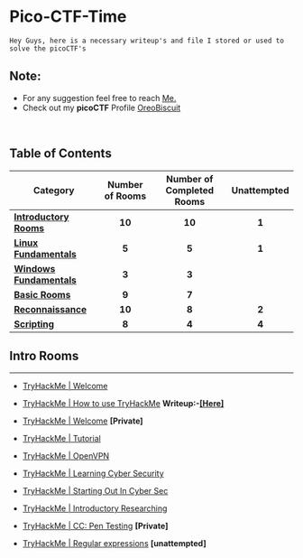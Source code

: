 # Pico-CTF-Time
    Hey Guys, here is a necessary writeup's and file I stored or used to solve the picoCTF's

## Note:
  - For any suggestion feel free to reach [Me.](https://github.com/Raunaksplanet) <br/>
  - Check out my **picoCTF** Profile [OreoBiscuit](https://play.picoctf.org/users/OreoBiscuit) <br/>

<br/>

## Table of Contents

</aside>

| Category                                     | Number of Rooms | Number of Completed Rooms | Unattempted | 
| ------------------------------------------------- |:---------------:|:-------------------------:| :----------:|
| **[Introductory Rooms](#intro-rooms)**            | **10**          |        **10**             |    **1**    |
| **[Linux Fundamentals](#linux-fundamentals)**     | **5**           |        **5**              |    **1**    |
| **[Windows Fundamentals](#windows-fundamentals)** | **3**           |        **3**              |             |
| **[Basic Rooms](#basics-rooms)**                  | **9**           |        **7**              |             |
| **[Reconnaissance](#recon)**                      | **10**          |        **8**              |    **2**    |
| **[Scripting](#scripting)**                       | **8**           |        **4**              |    **4**    |

## Intro Rooms

---

* [TryHackMe | Welcome](https://tryhackme.com/room/hello)

* [TryHackMe | How to use TryHackMe](https://tryhackme.com/room/howtousetryhackme) **Writeup:-**[**[Here]**](https://github.com/Raunaksplanet/CTF-Time/blob/main/Introductory%20Room/How%20to%20use%20TryHackMe.txt)

* [TryHackMe | Welcome](https://tryhackme.com/room/welcome) **[Private]**

* [TryHackMe | Tutorial](https://tryhackme.com/room/tutorial)

* [TryHackMe | OpenVPN](https://tryhackme.com/room/openvpn)

* [TryHackMe | Learning Cyber Security](https://tryhackme.com/room/beginnerpathintro)

* [TryHackMe | Starting Out In Cyber Sec](https://tryhackme.com/room/startingoutincybersec)

* [TryHackMe | Introductory Researching](https://tryhackme.com/room/introtoresearch) 

* [TryHackMe | CC: Pen Testing](https://tryhackme.com/room/ccpentesting) **[Private]**

* [TryHackMe | Regular expressions](https://tryhackme.com/room/catregex) **[unattempted]**


